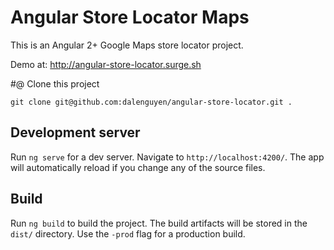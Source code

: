 # Angular Store Locator Maps

This is an Angular 2+ Google Maps store locator project. 

Demo at: http://angular-store-locator.surge.sh

#@ Clone this project

```
git clone git@github.com:dalenguyen/angular-store-locator.git .

```

## Development server

Run `ng serve` for a dev server. Navigate to `http://localhost:4200/`. The app will automatically reload if you change any of the source files.

## Build

Run `ng build` to build the project. The build artifacts will be stored in the `dist/` directory. Use the `-prod` flag for a production build.
